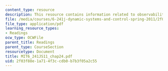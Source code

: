 ```yaml
---
content_type: resource
description: This resource contains information related to observability.
file: /media/courses/6-241j-dynamic-systems-and-control-spring-2011/2f03f88e1a714f3ccdb0b7b3f05a2c55_MIT6_241JS11_chap24.pdf
file_type: application/pdf
learning_resource_types:
- Readings
ocw_type: OCWFile
parent_title: Readings
parent_type: CourseSection
resourcetype: Document
title: MIT6_241JS11_chap24.pdf
uid: 2f03f88e-1a71-4f3c-cdb0-b7b3f05a2c55
---
```

